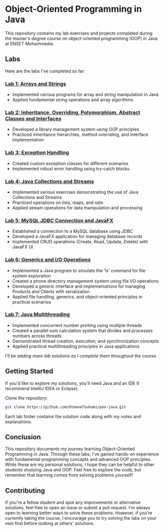 # Object-Oriented Programming in Java

This repository contains my lab exercises and projects completed during the master's degree course on object-oriented programming (OOP) in Java at ENSET Mohammedia.

## Labs

Here are the labs I've completed so far:

### [Lab 1: Arrays and Strings](TP1)
* Implemented various programs for array and string manipulation in Java
* Applied fundamental string operations and array algorithms

### [Lab 2: Inheritance, Overriding, Polymorphism, Abstract Classes and Interfaces](TP2)
* Developed a library management system using OOP principles
* Practiced inheritance hierarchies, method overriding, and interface implementation

### [Lab 3: Exception Handling](TP3)
* Created custom exception classes for different scenarios
* Implemented robust error handling using try-catch blocks

### [Lab 4: Java Collections and Streams](TP4)
* Implemented various exercises demonstrating the use of Java Collections and Streams
* Practiced operations on lists, maps, and sets
* Applied stream operations for data manipulation and processing

### [Lab 5: MySQL JDBC Connection and JavaFX](TP5)
* Established a connection to a MySQL database using JDBC
* Developed a JavaFX application for managing database records
* Implemented CRUD operations (Create, Read, Update, Delete) with JavaFX UI

### [Lab 6: Generics and I/O Operations](TP6)
* Implemented a Java program to simulate the 'ls' command for file system exploration
* Created a phone directory management system using file I/O operations
* Developed a generic interface and implementations for managing Products and Clients with serialization
* Applied file handling, generics, and object-oriented principles in practical scenarios

### [Lab 7: Java Multithreading](TP7)
* Implemented concurrent number printing using multiple threads
* Created a parallel sum calculation system that divides and processes numbers across threads
* Demonstrated thread creation, execution, and synchronization concepts
* Applied practical multithreading principles in Java applications

*I'll be adding more lab solutions as I complete them throughout the course.*

## Getting Started

If you'd like to explore my solutions, you'll need Java and an IDE (I recommend IntelliJ IDEA or Eclipse).

Clone the repository:

```bash
git clone https://github.com/OtmaneTouhami/poo-java.git
```

Each lab folder contains the solution code along with my notes and explanations.

## Conclusion

This repository documents my journey learning Object-Oriented Programming in Java. Through these labs, I've gained hands-on experience with fundamental programming concepts and advanced OOP principles. While these are my personal solutions, I hope they can be helpful to other students studying Java and OOP. Feel free to explore the code, but remember that learning comes from solving problems yourself!

## Contributing

If you're a fellow student and spot any improvements or alternative solutions, feel free to open an issue or submit a pull request. I'm always open to learning better ways to solve these problems. However, if you're currently taking the course, I encourage you to try solving the labs on your own first before looking at others' solutions.
